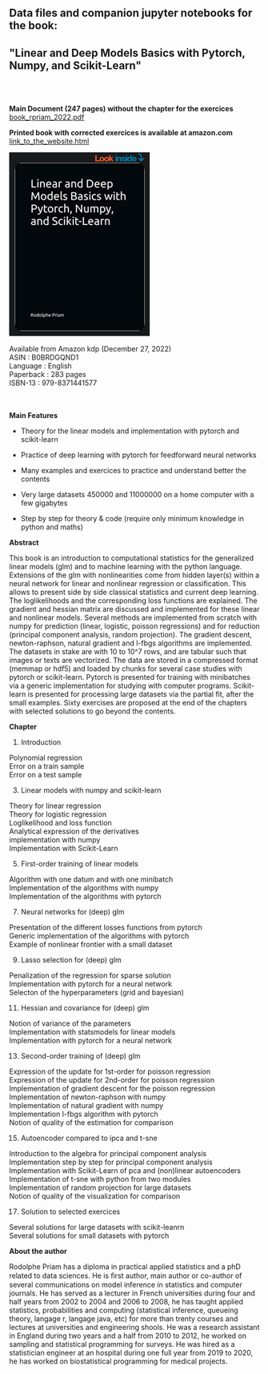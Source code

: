 ## Data files and companion jupyter notebooks for the book: <br />

## "Linear and Deep Models Basics with Pytorch, Numpy, and Scikit-Learn" <br />
 <br />
 <br />

**Main Document (247 pages) without the chapter for the exercices** [book_rpriam_2022.pdf](https://github.com/rpriam/book1/blob/main/book_rpriam_2022.pdf)

**Printed book with corrected exercices is available at amazon.com** [link_to_the_website.html](https://www.amazon.com/dp/B0BRDGQND1) <br />

[![Cover book](https://github.com/rpriam/book1/blob/main/cover.png)](https://www.amazon.com/dp/B0BRDGQND1) 


Available from Amazon kdp (December 27, 2022) <br />
ASIN : B0BRDGQND1 <br />
Language : English <br />
Paperback : 283 pages <br />
ISBN-13 : 979-8371441577 <br />
<br />
<br />

**Main Features** <br />

- Theory for the linear models and implementation with pytorch and scikit-learn  <br />

- Practice of deep learning with pytorch for feedforward neural networks <br />

- Many examples and exercices to practice and understand better the contents <br />

- Very large datasets 450000 and 11000000 on a home computer with a few gigabytes  <br />

- Step by step for theory & code (require only minimum knowledge in python and maths)  <br />

**Abstract**  <br />

This book is an introduction to computational statistics for the generalized linear models (glm) and to machine learning with the python language. Extensions of the glm with nonlinearities come from hidden layer(s) within a neural network for linear and nonlinear regression or classification. This allows to present side by side classical statistics and current deep learning. The loglikelihoods and the corresponding loss functions are explained. The gradient and hessian matrix are discussed and implemented for these linear and nonlinear models. Several methods are implemented from scratch with numpy for prediction (linear, logistic, poisson regressions) and for reduction (principal component analysis, random projection). The gradient descent, newton-raphson, natural gradient and l-fbgs algorithms are implemented. The datasets in stake are with 10 to 10^7 rows, and are tabular such that images or texts are vectorized. The data are stored in a compressed format (memmap or hdf5) and loaded by chunks for several case studies with pytorch or scikit-learn. Pytorch is presented for training with minibatches via a generic implementation for studying with computer programs. Scikit-learn is presented for processing large datasets via the partial fit, after the small examples. Sixty exercises are proposed at the end of the chapters with selected solutions to go beyond the contents. <br />


**Chapter** <br />

1. Introduction <br />

Polynomial regression  <br />
Error on a train sample  <br />
Error on a test sample  <br />

3. Linear models with numpy and scikit-learn <br />

Theory for linear regression  <br />
Theory for logistic regression <br />
Loglikelihood and loss function <br />
Analytical expression of the derivatives  <br />
implementation with numpy <br />
Implementation with Scikit-Learn <br />

5. First-order training of linear models <br />

Algorithm with one datum and with one minibatch <br />
Implementation of the algorithms with numpy <br />
Implementation of the algorithms with pytorch <br />

7. Neural networks for (deep) glm <br />

Presentation of the different losses functions from pytorch <br />
Generic implementation of the algorithms with pytorch <br />
Example of nonlinear frontier with a small dataset <br />

9. Lasso selection for (deep) glm <br />

Penalization of the regression for sparse solution <br />
Implementation with pytorch for a neural network <br />
Selecton of the hyperparameters (grid and bayesian) <br />

11. Hessian and covariance for (deep) glm <br />

Notion of variance of the parameters <br />
Implementation with statsmodels for linear models <br />
Implementation with pytorch for a neural network <br />

13. Second-order training of (deep) glm <br />

Expression of the update for 1st-order for poisson regression <br />
Expression of the update for 2nd-order for poisson regression <br />
Implementation of gradient descent for the poisson regression <br />
Implementation of newton-raphson with numpy <br />
Implementation of natural gradient with numpy <br />
Implementation l-fbgs algorithm with pytorch <br />
Notion of quality of the estimation for comparison </br>

15. Autoencoder compared to ipca and t-sne <br />

Introduction to the algebra for principal component analysis </br>
Implementation step by step for principal component analysis </br>
Implementation with Scikit-Learn of pca and (non)linear autoencoders </br>
Implementation of t-sne with python from two modules </br>
Implementation of random projection for large datasets </br>
Notion of quality of the visualization for comparison </br>

17. Solution to selected exercices <br />

Several solutions for large datasets with scikit-leanrn <br />
Several solutions for small datasets with pytorch <br />



**About the author**

Rodolphe Priam has a diploma in practical applied statistics and a phD related to data sciences. He is ﬁrst author, main author or co-author of several communications on model inference in statistics and computer journals. He has served as a lecturer in French universities during four and half years from 2002 to 2004 and 2006 to 2008, he has taught applied statistics, probabilities and computing (statistical inference, queueing theory, langage r, langage java, etc) for more than trenty courses and lectures at universities and engineering shools. He was a research assistant in England during two years and a half from 2010 to 2012, he worked on sampling and statistical programming for surveys. He was hired as a statistician engineer at an hospital during one full year from 2019 to 2020, he has worked on biostatistical programming for medical projects.

